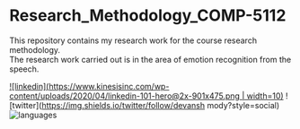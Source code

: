 # Research_Methodology_COMP-5112
This repository contains my research work for the course research methodology. <br>
The research work carried out is in the area of emotion recognition from the speech.

[![linkedin](https://www.kinesisinc.com/wp-content/uploads/2020/04/linkedin-101-hero@2x-901x475.png | width=10)](https://www.linkedin.com/in/devansh-mody-5013aaab)
![twitter](https://img.shields.io/twitter/follow/devansh mody?style=social)![languages](https://img.shields.io/github/languages/count/trevortomesh/research-methods-class)

